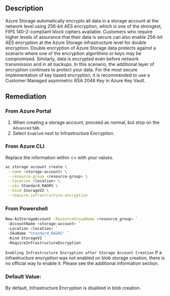 ## Description

Azure Storage automatically encrypts all data in a storage account at the network level using 256-bit AES encryption, which is one of the strongest, FIPS 140-2-compliant block ciphers available. Customers who require higher levels of assurance that their data is secure can also enable 256-bit AES encryption at the Azure Storage infrastructure level for double encryption. Double encryption of Azure Storage data protects against a scenario where one of the encryption algorithms or keys may be compromised. Similarly, data is encrypted even before network transmission and in all backups. In this scenario, the additional layer of encryption continues to protect your data. For the most secure implementation of key based encryption, it is recommended to use a Customer Managed asymmetric RSA 2048 Key in Azure Key Vault.

## Remediation

### From Azure Portal

1. When creating a storage account, proceed as normal, but stop on the `Advanced` tab.
2. Select `Enabled` next to Infrastructure Encryption.

### From Azure CLI

Replace the information within <> with your values.

```bash
az storage account create \
 --name <storage-account> \
 --resource-group <resource-group> \
 --location <location> \
 --sku Standard_RAGRS \
 --kind StorageV2 \
 --require-infrastructure-encryption
```

### From Powershell

```bash
New-AzStorageAccount -ResourceGroupName <resource_group> `
 -AccountName <storage-account> `
 -Location <location> `
 -SkuName "Standard_RAGRS" `
 -Kind StorageV2 `
 -RequireInfrastructureEncryption
```

`Enabling Infrastructure Encryption after Storage Account Creation`
If a infrastructure encryption was not enabled on blob storage creation, there is no
official way to enable it. Please see the additional information section.

### Default Value:

By default, Infrastructure Encryption is disabled in blob creation.